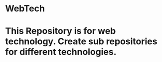 # WebTech
# This Repository is for web technology. Create sub repositories for different technologies.
